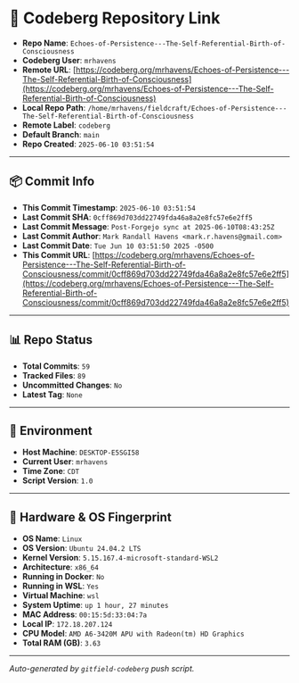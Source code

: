 # 🔗 Codeberg Repository Link

- **Repo Name**: `Echoes-of-Persistence---The-Self-Referential-Birth-of-Consciousness`
- **Codeberg User**: `mrhavens`
- **Remote URL**: [https://codeberg.org/mrhavens/Echoes-of-Persistence---The-Self-Referential-Birth-of-Consciousness](https://codeberg.org/mrhavens/Echoes-of-Persistence---The-Self-Referential-Birth-of-Consciousness)
- **Local Repo Path**: `/home/mrhavens/fieldcraft/Echoes-of-Persistence---The-Self-Referential-Birth-of-Consciousness`
- **Remote Label**: `codeberg`
- **Default Branch**: `main`
- **Repo Created**: `2025-06-10 03:51:54`

---

## 📦 Commit Info

- **This Commit Timestamp**: `2025-06-10 03:51:54`
- **Last Commit SHA**: `0cff869d703dd22749fda46a8a2e8fc57e6e2ff5`
- **Last Commit Message**: `Post-Forgejo sync at 2025-06-10T08:43:25Z`
- **Last Commit Author**: `Mark Randall Havens <mark.r.havens@gmail.com>`
- **Last Commit Date**: `Tue Jun 10 03:51:50 2025 -0500`
- **This Commit URL**: [https://codeberg.org/mrhavens/Echoes-of-Persistence---The-Self-Referential-Birth-of-Consciousness/commit/0cff869d703dd22749fda46a8a2e8fc57e6e2ff5](https://codeberg.org/mrhavens/Echoes-of-Persistence---The-Self-Referential-Birth-of-Consciousness/commit/0cff869d703dd22749fda46a8a2e8fc57e6e2ff5)

---

## 📊 Repo Status

- **Total Commits**: `59`
- **Tracked Files**: `89`
- **Uncommitted Changes**: `No`
- **Latest Tag**: `None`

---

## 🧭 Environment

- **Host Machine**: `DESKTOP-E5SGI58`
- **Current User**: `mrhavens`
- **Time Zone**: `CDT`
- **Script Version**: `1.0`

---

## 🧬 Hardware & OS Fingerprint

- **OS Name**: `Linux`
- **OS Version**: `Ubuntu 24.04.2 LTS`
- **Kernel Version**: `5.15.167.4-microsoft-standard-WSL2`
- **Architecture**: `x86_64`
- **Running in Docker**: `No`
- **Running in WSL**: `Yes`
- **Virtual Machine**: `wsl`
- **System Uptime**: `up 1 hour, 27 minutes`
- **MAC Address**: `00:15:5d:33:04:7a`
- **Local IP**: `172.18.207.124`
- **CPU Model**: `AMD A6-3420M APU with Radeon(tm) HD Graphics`
- **Total RAM (GB)**: `3.63`

---

_Auto-generated by `gitfield-codeberg` push script._
